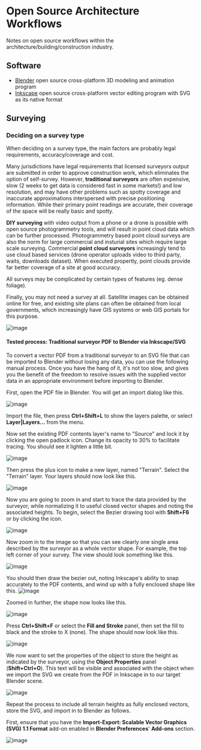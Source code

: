 # Open Source Architecture Workflows

Notes on open source workflows within the architecture/building/construction industry.

## Software

 * [Blender]() open source cross-platform 3D modeling and animation program
 * [Inkscape]() open source cross-platform vector editing program with SVG as its native format

## Surveying

### Deciding on a survey type

When deciding on a survey type, the main factors are probably legal requirements, accuracy/coverage and cost.

Many jurisdictions have legal requirements that licensed surveyors output are submitted in order to approve construction work, which eliminates the option of self-survey. However, __traditional surveyors__ are often expensive, slow (2 weeks to get data is considered fast in some markets!) and low resolution, and may have other problems such as spotty coverage and inaccurate approximations interspersed with precise positioning information. While their primary point readings are accurate, their coverage of the space will be really basic and spotty.

__DIY surveying__ with video output from a phone or a drone is possible with open source photogrammetry tools, and will result in point cloud data which can be further processed. Photogrammetry based point cloud surveys are also the norm for large commercial and insturial sites which require large scale surveying. Commercial __point cloud surveyors__ increasingly tend to use cloud based services (drone operator uploads video to third party, waits, downloads dataset). When executed propertly, point clouds provide far better coverage of a site at good accuracy.

All surveys may be complicated by certain types of features (eg. dense foliage).

Finally, you may not need a survey at all. Satellite images can be obtained online for free, and existing site plans can often be obtained from local governments, which increasingly have GIS systems or web GIS portals for this purpose.

![image](surveying.svg)

#### Tested process: Traditional surveyor PDF to Blender via Inkscape/SVG

To convert a vector PDF from a traditional surveyor to an SVG file that can be imported to Blender without losing any data, you can use the following manual process. Once you have the hang of it, it's not too slow, and gives you the benefit of the freedom to resolve issues with the supplied vector data in an appropriate environment before importing to Blender.

First, open the PDF file in Blender. You will get an import dialog like this.

![image](inkscape-1-pdf-import.jpg)

Import the file, then press __Ctrl+Shift+L__ to show the layers palette, or select __Layer|Layers...__ from the menu.

Now set the existing PDF contents layer's name to "Source" and lock it by clicking the open padlock icon. Change its opacity to 30% to facilitate tracing.  You should see it lighten a little bit. 

![image](inkscape-2a-layers.jpg)

Then press the plus icon to make a new layer, named "Terrain". Select the "Terrain" layer. Your layers should now look like this.

![image](inkscape-2b-layers.jpg)

Now you are going to zoom in and start to trace the data provided by the surveyor, while normalizing it to useful closed vector shapes and noting the associated heights. To begin, select the Bezier drawing tool with __Shift+F6__ or by clicking the icon.

![image](inkscape-3-bezier-tool.jpg)

Now zoom in to the image so that you can see clearly one single area described by the surveyor as a whole vector shape. For example, the top left corner of your survey. The view should look something like this.

![image](tutorial-zoomed-in.jpg)

You should then draw the bezier out, noting Inkscape's ability to snap accurately to the PDF contents, and wind up with a fully enclosed shape like this.
![image](tutorial-drawn-path.jpg)

Zoomed in further, the shape now looks like this.

![image](tutorial-drawn-path-only.jpg)

Press __Ctrl+Shift+F__ or select the __Fill and Stroke__ panel, then set the fill to black and the stroke to X (none). The shape should now look like this.

![image](tutorial-drawn-path-only-solid.jpg)

We now want to set the properties of the object to store the height as indicated by the surveyor, using the __Object Properties__ panel (__Shift+Ctrl+O__). This text will be visible and associated with the object when we import the SVG we create from the PDF in Inkscape in to our target Blender scene.

![image](tutorial-path-object-properties.jpg)

Repeat the process to include all terrain heights as fully enclosed vectors, store the SVG, and import in to Blender as follows.

First, ensure that you have the __Import-Export: Scalable Vector Graphics (SVG) 1.1 Format__ add-on enabled in __Blender Preferences__' __Add-ons__ section.

![image](tutorial-blender-svg-addon.jpg)
